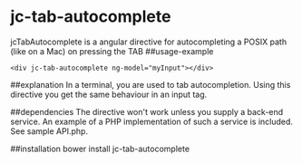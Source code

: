 # jc-tab-autocomplete

jcTabAutocomplete is a angular directive for autocompleting a POSIX path (like on a Mac) on pressing the TAB
##usage-example
 
    <div jc-tab-autocomplete ng-model="myInput"></div>
    
##explanation
In a terminal, you are used to tab autocompletion. Using this directive you get the same behaviour in an input tag.

##dependencies
The directive won't work unless you supply a back-end service. An example of a PHP implementation of such a service is included. See sample API.php.

##installation
bower install jc-tab-autocomplete
